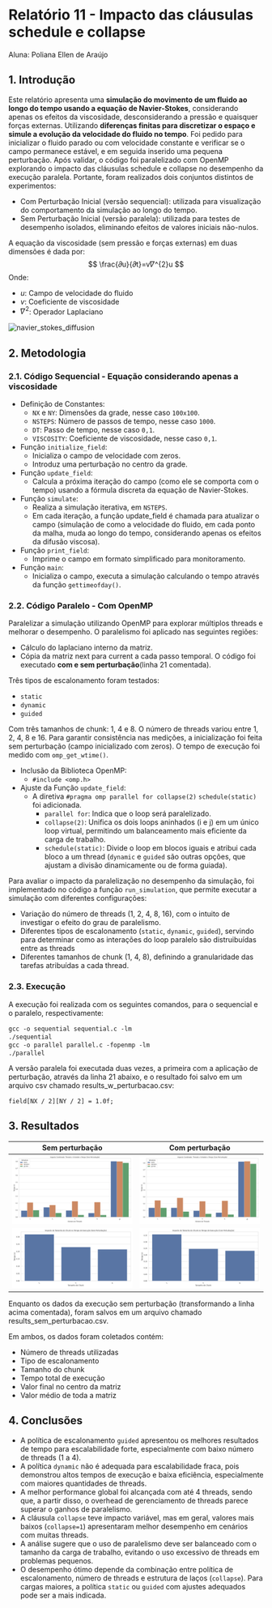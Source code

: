 # Relatório 11 - Impacto das cláusulas schedule e collapse
Aluna: Poliana Ellen de Araújo

## 1. Introdução

Este relatório apresenta uma **simulação do movimento de um fluido ao longo do tempo usando a equação de Navier-Stokes**, considerando apenas os efeitos da viscosidade, desconsiderando a pressão e quaisquer forças externas. Utilizando **diferenças finitas para discretizar o espaço e simule a evolução da velocidade do fluido no tempo**. Foi pedido para inicializar o fluido parado ou com velocidade constante e verificar se o campo permanece estável, e em seguida inserido uma pequena perturbação. Após validar, o código foi paralelizado com OpenMP explorando o impacto das cláusulas schedule e collapse no desempenho da execução paralela.
Portante, foram realizados dois conjuntos distintos de experimentos:
- Com Perturbação Inicial (versão sequencial): utilizada para visualização do comportamento da simulação ao longo do tempo.
- Sem Perturbação Inicial (versão paralela): utilizada para testes de desempenho isolados, eliminando efeitos de valores iniciais não-nulos.


A equação da viscosidade (sem pressão e forças externas) em duas dimensões é dada por:
$$ \frac{𝜕u}{𝜕t}=v𝛻^{2}u $$
Onde:
- $u$: Campo de velocidade do fluido
- $v$: Coeficiente de viscosidade
- $𝛻^{2}$: Operador Laplaciano

![navier_stokes_diffusion](navier_stokes_diffusion.gif)


## 2. Metodologia

### 2.1. Código Sequencial - Equação considerando apenas a viscosidade
- Definição de Constantes:
    - `NX` e `NY`: Dimensões da grade, nesse caso `100x100`.
    - `NSTEPS`: Número de passos de tempo, nesse caso `1000`.
    - `DT`: Passo de tempo, nesse caso `0,1`.
    - `VISCOSITY`: Coeficiente de viscosidade, nesse caso `0,1`.
- Função ``initialize_field``:
    - Inicializa o campo de velocidade com zeros.
    - Introduz uma perturbação no centro da grade.
- Função ``update_field``:
    - Calcula a próxima iteração do campo (como ele se comporta com o tempo) usando a fórmula discreta da equação de Navier-Stokes.
- Função ``simulate``:
    - Realiza a simulação iterativa, em `NSTEPS`.
    - Em cada iteração, a função update_field é chamada para atualizar o campo (simulação de como a velocidade do fluido, em cada ponto da malha, muda ao longo do tempo, considerando apenas os efeitos da difusão viscosa).
- Função ``print_field``:
    - Imprime o campo em formato simplificado para monitoramento.
- Função ``main``:
    - Inicializa o campo, executa a simulação calculando o tempo através da função `gettimeofday()`.

### 2.2. Código Paralelo - Com OpenMP

Paralelizar a simulação utilizando OpenMP para explorar múltiplos threads e melhorar o desempenho. O paralelismo foi aplicado nas seguintes regiões:
- Cálculo do laplaciano interno da matriz.
- Cópia da matriz next para current a cada passo temporal.
O código foi executado **com e sem perturbação**(linha 21 comentada).

Três tipos de escalonamento foram testados:
- ``static``
- `dynamic`
- `guided`

Com três tamanhos de chunk: 1, 4 e 8. O número de threads variou entre 1, 2, 4, 8 e 16. Para garantir consistência nas medições, a inicialização foi feita sem perturbação (campo inicializado com zeros). O tempo de execução foi medido com `omp_get_wtime()`.

- Inclusão da Biblioteca OpenMP:
    - `#include <omp.h>`
- Ajuste da Função `update_field`:
    - A diretiva `#pragma omp parallel for collapse(2)` `schedule(static)` foi adicionada.
        - `parallel for`: Indica que o loop será paralelizado.
        - `collapse(2)`: Unifica os dois loops aninhados (i e j) em um único loop virtual, permitindo um balanceamento mais eficiente da carga de trabalho.
        - `schedule(static)`: Divide o loop em blocos iguais e atribui cada bloco a um thread (`dynamic` e `guided` são outras opções, que ajustam a divisão dinamicamente ou de forma guiada).

Para avaliar o impacto da paralelização no desempenho da simulação, foi implementado no código a função `run_simulation`, que permite executar a simulação com diferentes configurações:
- Variação do número de threads (1, 2, 4, 8, 16), com o intuito de investigar o efeito do grau de paralelismo.
- Diferentes tipos de escalonamento (`static`, `dynamic`, `guided`), servindo para determinar como as interações do loop paralelo são distruibuídas entre as threads
- Diferentes tamanhos de chunk (1, 4, 8), definindo a granularidade das tarefas atribuídas a cada thread.

### 2.3. Execução

A execução foi realizada com os seguintes comandos, para o sequencial e o paralelo, respectivamente:

```
gcc -o sequential sequential.c -lm
./sequential
gcc -o parallel parallel.c -fopenmp -lm
./parallel
```

A versão paralela foi executada duas vezes, a primeira com a aplicação de perturbação, através da linha 21 abaixo, e o resultado foi salvo em um arquivo csv chamado results_w_perturbacao.csv:
```
field[NX / 2][NY / 2] = 1.0f;
```

## 3. Resultados

|Sem perturbação|Com perturbação|
|-----|-----|
|![Combinação](https://github.com/polianaraujo/parallelp/blob/main/tarefa11/plots_sem_perturb/combined_analysis_sem_perturb.png)|![Combinação](https://github.com/polianaraujo/parallelp/blob/main/tarefa11/plots_w_perturb/combined_analysis_w_perturb.png)|
|![Combinação](https://github.com/polianaraujo/parallelp/blob/main/tarefa11/plots_sem_perturb/time_per_chunk_sem_perturb.png)|![Combinação](https://github.com/polianaraujo/parallelp/blob/main/tarefa11/plots_w_perturb/time_per_chunk_w_perturb.png)|


Enquanto os dados da execução sem perturbação (transformando a linha acima comentada), foram salvos em um arquivo chamado results_sem_perturbacao.csv.

Em ambos, os dados foram coletados contém:
- Número de threads utilizadas
- Tipo de escalonamento
- Tamanho do chunk
- Tempo total de execução
- Valor final no centro da matriz
- Valor médio de toda a matriz


## 4. Conclusões

- A política de escalonamento `guided` apresentou os melhores resultados de tempo para escalabilidade forte, especialmente com baixo número de threads (1 a 4).
- A política `dynamic` não é adequada para escalabilidade fraca, pois demonstrou altos tempos de execução e baixa eficiência, especialmente com maiores quantidades de threads.
- A melhor performance global foi alcançada com até 4 threads, sendo que, a partir disso, o overhead de gerenciamento de threads parece superar o ganhos de paralelismo.
- A cláusula `collapse` teve impacto variável, mas em geral, valores mais baixos (`collapse=1`) apresentaram melhor desempenho em cenários com muitas threads.
- A análise sugere que o uso de paralelismo deve ser balanceado com o tamanho da carga de trabalho, evitando o uso excessivo de threads em problemas pequenos.
- O desempenho ótimo depende da combinação entre política de escalonamento, número de threads e estrutura de laços (`collapse`). Para cargas maiores, a política `static` ou `guided` com ajustes adequados pode ser a mais indicada.
